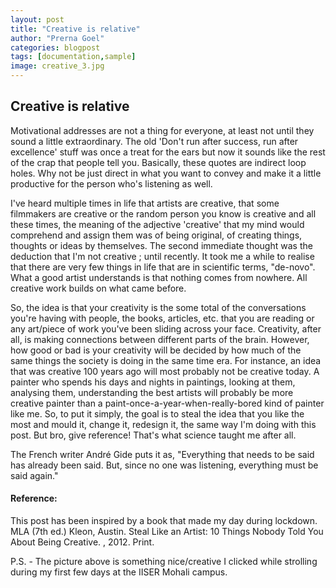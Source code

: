 ```yaml
---
layout: post
title: "Creative is relative"
author: "Prerna Goel"
categories: blogpost
tags: [documentation,sample]
image: creative_3.jpg
---
```


## Creative is relative

Motivational addresses are not a thing for everyone, at least not until they sound a little extraordinary. The old 'Don't run after success, run after excellence' stuff was once a treat for the ears but now it sounds like the rest of the crap that people tell you. Basically, these quotes are indirect loop holes. Why not be just direct in what you want to convey and make it a little productive for the person who's listening as well. 

I've heard multiple times in life that artists are creative, that some filmmakers are creative or the random person you know is creative and all these times, the meaning of the adjective 'creative' that my mind would comprehend and assign them was of being original, of creating things, thoughts or ideas by themselves. The second immediate thought was the deduction that I'm not creative ; until recently. It took me a while to realise that there are very few things in life that are in scientific terms, "de-novo". What a good artist understands is that nothing comes from nowhere. All creative work builds on what came before. 

So, the idea is that your creativity is the some total of the conversations you're having with people, the books, articles, etc. that you are reading or any art/piece of work you've been sliding across your face. Creativity, after all, is making connections between different parts of the brain. However, how good or bad is your creativity will be decided by how much of the same things the society is doing in the same time era. For instance, an idea that was creative 100 years ago will most probably not be creative today. A painter who spends his days and nights in paintings, looking at them, analysing them, understanding the best artists will probably be more creative painter than a paint-once-a-year-when-really-bored kind of painter like me. So, to put it simply, the goal is to steal the idea that you like the most and mould it, change it, redesign it, the same way I'm doing with this post. But bro, give reference! That's what science taught me after all.

The French writer André Gide puts it as, "Everything that needs to be said has already been said. But, since no one was listening, everything must be said again."

#### Reference:

This post has been inspired by a book that made my day during lockdown. 
MLA (7th ed.)
Kleon, Austin. Steal Like an Artist: 10 Things Nobody Told You About Being Creative. , 2012. Print.


P.S. - The picture above is something nice/creative I clicked while strolling during my first few days at the IISER Mohali campus.
